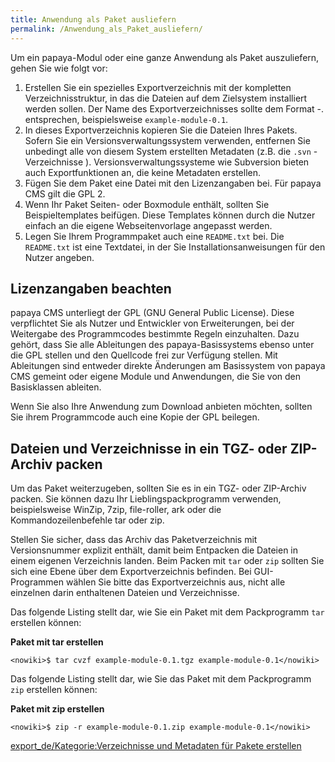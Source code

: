 ```yaml
---
title: Anwendung als Paket ausliefern
permalink: /Anwendung_als_Paket_ausliefern/
---
```


Um ein papaya-Modul oder eine ganze Anwendung als Paket auszuliefern, gehen Sie wie folgt vor:

1.  Erstellen Sie ein spezielles Exportverzeichnis mit der kompletten Verzeichnisstruktur, in das die Dateien auf dem Zielsystem installiert werden sollen. Der Name des Exportverzeichnisses sollte dem Format <Modulname>-<Version>.<Unterversion> entsprechen, beispielsweise `example-module-0.1`.
2.  In dieses Exportverzeichnis kopieren Sie die Dateien Ihres Pakets. Sofern Sie ein Versionsverwaltungssystem verwenden, entfernen Sie unbedingt alle von diesem System erstellten Metadaten (z.B. die `.svn` -Verzeichnisse ). Versionsverwaltungssysteme wie Subversion bieten auch Exportfunktionen an, die keine Metadaten erstellen.
3.  Fügen Sie dem Paket eine Datei mit den Lizenzangaben bei. Für papaya CMS gilt die GPL 2.
4.  Wenn Ihr Paket Seiten- oder Boxmodule enthält, sollten Sie Beispieltemplates beifügen. Diese Templates können durch die Nutzer einfach an die eigene Webseitenvorlage angepasst werden.
5.  Legen Sie Ihrem Programmpaket auch eine `README.txt` bei. Die `README.txt` ist eine Textdatei, in der Sie Installationsanweisungen für den Nutzer angeben.

Lizenzangaben beachten
----------------------

papaya CMS unterliegt der GPL (GNU General Public License). Diese verpflichtet Sie als Nutzer und Entwickler von Erweiterungen, bei der Weitergabe des Programmcodes bestimmte Regeln einzuhalten. Dazu gehört, dass Sie alle Ableitungen des papaya-Basissystems ebenso unter die GPL stellen und den Quellcode frei zur Verfügung stellen. Mit Ableitungen sind entweder direkte Änderungen am Basissystem von papaya CMS gemeint oder eigene Module und Anwendungen, die Sie von den Basisklassen ableiten.

Wenn Sie also Ihre Anwendung zum Download anbieten möchten, sollten Sie ihrem Programmcode auch eine Kopie der GPL beilegen.

Dateien und Verzeichnisse in ein TGZ- oder ZIP-Archiv packen
------------------------------------------------------------

Um das Paket weiterzugeben, sollten Sie es in ein TGZ- oder ZIP-Archiv packen. Sie können dazu Ihr Lieblingspackprogramm verwenden, beispielsweise WinZip, 7zip, file-roller, ark oder die Kommandozeilenbefehle tar oder zip.

Stellen Sie sicher, dass das Archiv das Paketverzeichnis mit Versionsnummer explizit enthält, damit beim Entpacken die Dateien in einem eigenen Verzeichnis landen. Beim Packen mit `tar` oder `zip` sollten Sie sich eine Ebene über dem Exportverzeichnis befinden. Bei GUI-Programmen wählen Sie bitte das Exportverzeichnis aus, nicht alle einzelnen darin enthaltenen Dateien und Verzeichnisse.

Das folgende Listing stellt dar, wie Sie ein Paket mit dem Packprogramm `tar` erstellen können:

**Paket mit tar erstellen**

    <nowiki>$ tar cvzf example-module-0.1.tgz example-module-0.1</nowiki>

Das folgende Listing stellt dar, wie Sie das Paket mit dem Packprogramm `zip` erstellen können:

**Paket mit zip erstellen**

    <nowiki>$ zip -r example-module-0.1.zip example-module-0.1</nowiki>

[export_de/Kategorie:Verzeichnisse und Metadaten für Pakete erstellen](export_de/Kategorie:Verzeichnisse_und_Metadaten_für_Pakete_erstellen )
